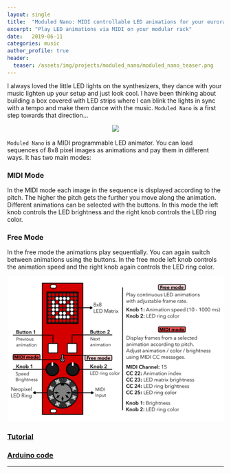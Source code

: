 ```yaml
---
layout: single
title:  "Moduled Nano: MIDI controllable LED animations for your eurorack"
excerpt: "Play LED animations via MIDI on your modular rack"
date:   2019-06-11
categories: music
author_profile: true
header:
  teaser: /assets/img/projects/moduled_nano/moduled_nano_teaser.png
---
```

I always loved the little LED lights on the synthesizers, they dance with your music
lighten up your setup and just look cool. I have been thinking about building a box
covered with LED strips where I can blink the lights in sync with a tempo and make them
dance with the music. `Moduled Nano` is a first step towards that direction...
<p align="center"> <img src="/assets/img/projects/moduled_nano/moduled_nano.png"></p>

`Moduled Nano` is a MIDI programmable LED animator.
You can load sequences of 8x8 pixel images as animations and pay them in different ways.
It has two main modes:

### MIDI Mode
In the MIDI mode each image in the sequence is displayed according to the pitch.
The higher the pitch gets the further you move along the animation.
Different animations can be selected with the buttons.
In this mode the left knob controls the LED brightness and the right knob controls the LED ring color.

### Free Mode
In the free mode the animations play sequentially. You can again switch between animations using the buttons. In the free mode left knob controls the animation
speed and the right knob again controls the LED ring color.

<p align="center"> <img src="/assets/img/projects/moduled_nano/moduled_nano_manual.png" width="800"></p>

<!---
### See it in action
<div style="width:100%;height:480px;background-color:black;text-align:center;">
  <video style="height:100%;" controls>
    <source src="https://lh3.googleusercontent.com/GPZG51mrjIJvPXrGir7dZRbvY3p3nCNU1VTJpwc6YkXCxp2TY6-gKzShl7qEEg1ReLqRMfD__zvv-WinBUJjFDCZY71wbZMtwnq6tIHGNKtMQuScw--sYmKVs3EjbHqzYwIwz6K07w=w600-h315-k-no-m18" type="video/mp4">
  </video>
</div>
-->

### [Tutorial](/polycule/moduled-nano)

### [Arduino code](https://github.com/kbsezginel/polycule/blob/master/moduled/moduled_nano/moduled_nano.ino)

---------------

